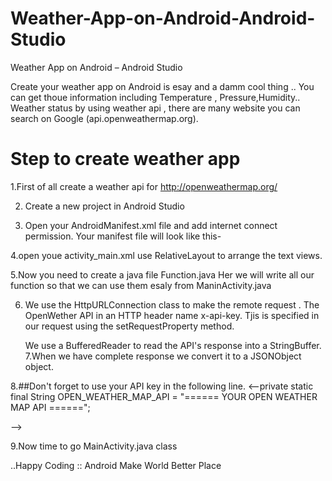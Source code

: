 # Weather-App-on-Android-Android-Studio
Weather App on Android – Android Studio

Create your weather app on Android is esay and a damm cool thing ..
You can get thoue information including Temperature ,
Pressure,Humidity..
Weather status by using weather api ,
there are many website you can search on Google
(api.openweathermap.org).

# Step to create weather app

1.First of all create a  weather api for  http://openweathermap.org/

2. Create a new project in Android Studio

3. Open your AndroidManifest.xml file and add internet connect permission. Your manifest file will look like this-

4.open youe activity_main.xml use RelativeLayout to arrange the text views.

5.Now you need to create a java file Function.java  Her we will write all our function so that we can use them esaly from ManinActivity.java

6. We use the HttpURLConnection class to make the remote request . The OpenWether  API
    in an HTTP header name x-api-key. Tjis is specified in our request using the setRequestProperty method.
    
    We use a BufferedReader to read the API's response into a StringBuffer.
7.When we have complete response we convert it to a JSONObject object.

8.##Don't forget to use your API key in the following line.
    <--private static final String OPEN_WEATHER_MAP_API = "====== YOUR OPEN WEATHER MAP API ======";

-->

9.Now time to go MainActivity.java class 

..              Happy Coding :: Android Make World Better Place                  



